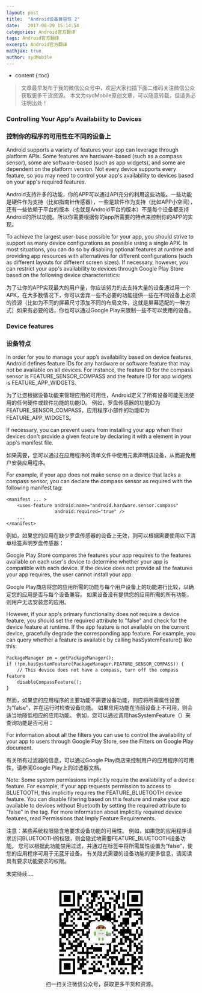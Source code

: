 ```yaml
---
layout: post
title:  "Android设备兼容性 2"
date:   2017-08-29 15:14:54
categories: Android官方翻译
tags: Android官方翻译
excerpt: Android官方翻译
mathjax: true
author: sydMobile
---
```

* content
{:toc}






> 文章最早发布于我的微信公众号中，欢迎大家扫描下面二维码关注微信公众获取更多干货资源。
本文为sydMobile原创文章，可以随意转载，但请务必注明出处！

### Controlling Your App's Availability to Devices
### 控制你的程序的可用性在不同的设备上

Android supports a variety of features your app can leverage through platform APIs. Some features are hardware-based (such as a compass sensor), some are software-based (such as app widgets), and some are dependent on the platform version. Not every device supports every feature, so you may need to control your app's availability to devices based on your app's required features.

Android支持许多的功能，你的APP可以通过API充分的利用这些功能。一些功能是硬件作为支持（比如指南针传感器），一些是软件作为支持（比如APP小空间），还有一些依赖于平台的版本（也就是Android平台的版本）不是每个设备都支持Android的所以功能。所以你需要根据你的app所需要的特点来控制你的APP的实现。

To achieve the largest user-base possible for your app, you should strive to support as many device configurations as possible using a single APK. In most situations, you can do so by disabling optional features at runtime and providing app resources with alternatives for different configurations (such as different layouts for different screen sizes). If necessary, however, you can restrict your app's availability to devices through Google Play Store based on the following device characteristics:

为了让你的APP实现最大的用户量，你应该努力的去支持大量的设备通过用一个APK，在大多数情况下，你可以舍弃一些不必要的功能提供一些在不同设备上必须的资源（比如为不同的屏幕尺寸添加不同的布局文件，这就是屏幕适配的一种方式）如果有必要的话，你也可以通过Google Play来限制一些不可以使用的设备。

### Device features
### 设备特点

In order for you to manage your app’s availability based on device features, Android defines feature IDs for any hardware or software feature that may not be available on all devices. For instance, the feature ID for the compass sensor is FEATURE_SENSOR_COMPASS and the feature ID for app widgets is FEATURE_APP_WIDGETS.

为了让您根据设备功能来管理应用的可用性，Android定义了所有设备可能无法使用的任何硬件或软件功能的功能ID。 例如，罗盘传感器的功能ID为FEATURE_SENSOR_COMPASS，应用程序小部件的功能ID为FEATURE_APP_WIDGETS。

If necessary, you can prevent users from installing your app when their devices don't provide a given feature by declaring it with a <uses-feature> element in your app's manifest file.

如果需要，您可以通过在应用程序的清单文件中使用<uses-feature>元素声明该设备，从而避免用户安装应用程序。

For example, if your app does not make sense on a device that lacks a compass sensor, you can declare the compass sensor as required with the following manifest tag:

```
<manifest ... >
    <uses-feature android:name="android.hardware.sensor.compass"
                  android:required="true" />
    ...
</manifest> 
``` 


例如，如果您的应用在缺少罗盘传感器的设备上无效，则可以根据需要使用以下清单标签声明罗盘传感器：

Google Play Store compares the features your app requires to the features available on each user's device to determine whether your app is compatible with each device. If the device does not provide all the features your app requires, the user cannot install your app.

Google Play商店将您的应用所需的功能与每个用户设备上的功能进行比较，以确定您的应用是否与每个设备兼容。 如果设备没有提供您的应用所需的所有功能，则用户无法安装您的应用。

However, if your app's primary functionality does not require a device feature, you should set the required attribute to "false" and check for the device feature at runtime. If the app feature is not available on the current device, gracefully degrade the corresponding app feature. For example, you can query whether a feature is available by calling hasSystemFeature() like this:
```
PackageManager pm = getPackageManager();
if (!pm.hasSystemFeature(PackageManager.FEATURE_SENSOR_COMPASS)) {
    // This device does not have a compass, turn off the compass feature
    disableCompassFeature();
}
```
然而，如果您的应用程序的主要功能不需要设备功能，则应将所需属性设置为“false”，并在运行时检查设备功能。 如果应用功能在当前设备上不可用，则会适当地降低相应的应用功能。 例如，您可以通过调用hasSystemFeature（）来查询功能是否可用：

For information about all the filters you can use to control the availability of your app to users through Google Play Store, see the Filters on Google Play document.

有关所有过滤器的信息，可以通过Google Play商店来控制用户的应用程序的可用性，请参阅Google Play上的过滤器文档。

Note: Some system permissions implicitly require the availability of a device feature. For example, if your app requests permission to access to BLUETOOTH, this implicitly requires the FEATURE_BLUETOOTH device feature. You can disable filtering based on this feature and make your app available to devices without Bluetooth by setting the required attribute to "false" in the <uses-feature> tag. For more information about implicitly required device features, read Permissions that Imply Feature Requirements.

注意：某些系统权限隐含地要求设备功能的可用性。 例如，如果您的应用程序请求访问BLUETOOTH的权限，则会隐式地需要FEATURE_BLUETOOTH设备功能。 您可以根据此功能禁用过滤，并通过在<uses-feature>标签中将所需属性设置为“false”，使您的应用程序可用于无蓝牙设备。 有关隐式需要的设备功能的更多信息，请阅读具有要求功能要求的权限。

未完待续....
<br />
<br />
<p align="center">
<img alt="AndroidInterviewQuestions" src="https://raw.githubusercontent.com/sydmobile/sydmobile.github.io/master/pic/myqr.png"><br />
  扫一扫关注微信公众号，获取更多干货和资源。
</p>
